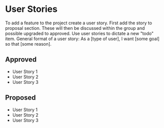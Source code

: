 # User Stories

To add a feature to the project create a user story.
First add the story to proposal section.
These will then be discussed within the group and possible upgraded to approved.
Use user stories to dictate a new "todo" item.
General format of a user story: As a [type of user], I want [some goal] so that [some reason].

## Approved
* User Story 1
* User Story 2
* User Story 3

## Proposed
* User Story 1
* User Story 2
* User Story 3
